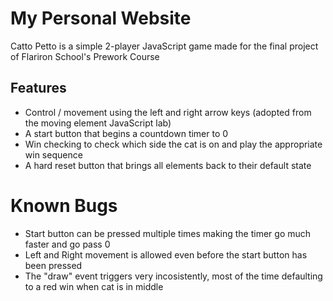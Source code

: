 # My Personal Website
Catto Petto is a simple 2-player JavaScript game made for the final project of Flariron School's Prework Course

## Features
- Control / movement using the left and right arrow keys (adopted from the moving element JavaScript lab)
- A start button that begins a countdown timer to 0
- Win checking to check which side the cat is on and play the appropriate win sequence
- A hard reset button that brings all elements back to their default state

# Known Bugs
- Start button can be pressed multiple times making the timer go much faster and go pass 0
- Left and Right movement is allowed even before the start button has been pressed
- The "draw" event triggers very incosistently, most of the time defaulting to a red win when cat is in middle